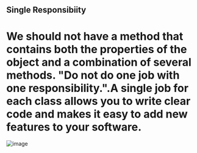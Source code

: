 ## Single Responsibiity
# We should not have a method that contains both the properties of the object and a combination of several methods. "Do not do one job with one responsibility.".A single job for each class allows you to write clear code and makes it easy to add new features to your software.
![image](https://user-images.githubusercontent.com/90280719/138156626-76aa75d3-a21c-43f5-846d-ee728d85f100.png)
